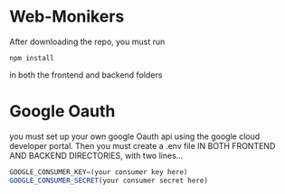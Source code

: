 # Web-Monikers

After downloading the repo, you must run

```
npm install
```

in both the frontend and backend folders

# Google Oauth

you must set up your own google Oauth api using the google cloud developer portal. Then you must create a .env file IN BOTH FRONTEND AND BACKEND DIRECTORIES, with two lines...

```js
GOOGLE_CONSUMER_KEY=(your consumer key here)
GOOGLE_CONSUMER_SECRET(your consumer secret here)
```
